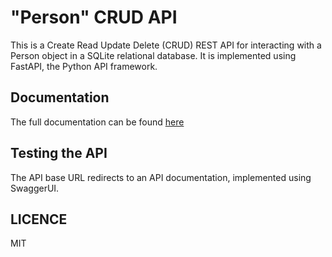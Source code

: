 # "Person" CRUD API

This is a Create Read Update Delete (CRUD) REST API for interacting with a Person object in a SQLite relational database. It is implemented using FastAPI, the Python API framework.

## Documentation

The full documentation can be found [here](./docs/Documentation.md)

## Testing the API

The API base URL redirects to an API documentation, implemented using SwaggerUI.

## LICENCE

MIT
